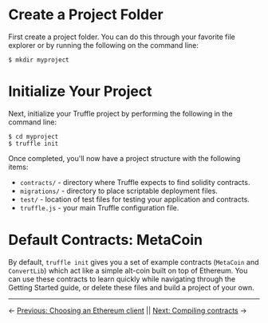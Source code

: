 # Create a Project Folder

First create a project folder. You can do this through your favorite file explorer or by running the following on the command line:

```none
$ mkdir myproject
```

# Initialize Your Project

Next, initialize your Truffle project by performing the following in the command line:

```none
$ cd myproject
$ truffle init
```

Once completed, you'll now have a project structure with the following items:

* `contracts/` - directory where Truffle expects to find solidity contracts.
* `migrations/` - directory to place scriptable deployment files.
* `test/` - location of test files for testing your application and contracts.
* `truffle.js` - your main Truffle configuration file.

# Default Contracts: MetaCoin

By default, `truffle init` gives you a set of example contracts (`MetaCoin` and `ConvertLib`) which act like a simple alt-coin built on top of Ethereum. You can use these contracts to learn quickly while navigating through the Getting Started guide, or delete these files and build a project of your own.

-------------------------------
<!-- previous/next page links -->
&larr; [Previous: Choosing an Ethereum client](/docs/getting_started/client) || [Next: Compiling contracts](/docs/getting_started/compile) &rarr;
